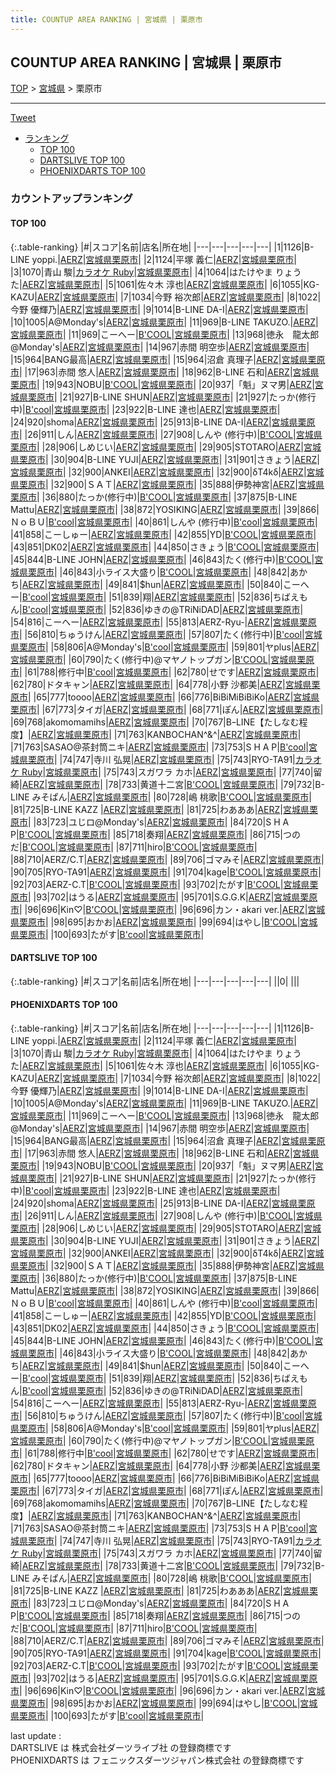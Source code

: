 ```yaml
---
title: COUNTUP AREA RANKING | 宮城県 | 栗原市
---
```

## COUNTUP AREA RANKING | 宮城県 | 栗原市

[TOP](/darts/rank/) > [宮城県](/darts/rank/宮城県/) > 栗原市

___

<a href="https://twitter.com/share?ref_src=twsrc%5Etfw" data-text="COUNTUP AREA RANKING | 宮城県栗原市" class="twitter-share-button" data-hashtags="DARTSLIVE,PHOENIXDARTS,darts,ダーツ" data-show-count="false">Tweet</a>

* [ランキング](#カウントアップランキング)
    * [TOP 100](#top-100)
    * [DARTSLIVE TOP 100](#dartslive-top-100)
    * [PHOENIXDARTS TOP 100](#phoenixdarts-top-100)

### カウントアップランキング

#### TOP 100



{:.table-ranking}
|#|スコア|名前|店名|所在地|
|---|---|---|---|---|
|1|1126|<span class="rank-name-pd">B-LINE yoppi.</span>|<a href="https://vs.phoenixdarts.com/jp/shop/shopDetailInfo/s_7982?s_seq=7982">AERZ</a>|<a href="/darts/rank/宮城県/栗原市">宮城県栗原市</a>|
|2|1124|<span class="rank-name-pd"><span class="pro-icon-pd"></span>平塚 義仁</span>|<a href="https://vs.phoenixdarts.com/jp/shop/shopDetailInfo/s_7982?s_seq=7982">AERZ</a>|<a href="/darts/rank/宮城県/栗原市">宮城県栗原市</a>|
|3|1070|<span class="rank-name-pd"><span class="pro-icon-pd"></span>青山 駿</span>|<a href="https://vs.phoenixdarts.com/jp/shop/shopDetailInfo/s_92678?s_seq=92678">カラオケ Ruby</a>|<a href="/darts/rank/宮城県/栗原市">宮城県栗原市</a>|
|4|1064|<span class="rank-name-pd">はたけやま りょうた</span>|<a href="https://vs.phoenixdarts.com/jp/shop/shopDetailInfo/s_7982?s_seq=7982">AERZ</a>|<a href="/darts/rank/宮城県/栗原市">宮城県栗原市</a>|
|5|1061|<span class="rank-name-pd"><span class="pro-icon-pd"></span>佐々木 淳也</span>|<a href="https://vs.phoenixdarts.com/jp/shop/shopDetailInfo/s_7982?s_seq=7982">AERZ</a>|<a href="/darts/rank/宮城県/栗原市">宮城県栗原市</a>|
|6|1055|<span class="rank-name-pd">KG-KAZU</span>|<a href="https://vs.phoenixdarts.com/jp/shop/shopDetailInfo/s_7982?s_seq=7982">AERZ</a>|<a href="/darts/rank/宮城県/栗原市">宮城県栗原市</a>|
|7|1034|<span class="rank-name-pd"><span class="pro-icon-pd"></span>今野 裕次郎</span>|<a href="https://vs.phoenixdarts.com/jp/shop/shopDetailInfo/s_7982?s_seq=7982">AERZ</a>|<a href="/darts/rank/宮城県/栗原市">宮城県栗原市</a>|
|8|1022|<span class="rank-name-pd"><span class="pro-icon-pd"></span>今野 優輝乃</span>|<a href="https://vs.phoenixdarts.com/jp/shop/shopDetailInfo/s_7982?s_seq=7982">AERZ</a>|<a href="/darts/rank/宮城県/栗原市">宮城県栗原市</a>|
|9|1014|<span class="rank-name-pd">B-LINE  DA-I</span>|<a href="https://vs.phoenixdarts.com/jp/shop/shopDetailInfo/s_7982?s_seq=7982">AERZ</a>|<a href="/darts/rank/宮城県/栗原市">宮城県栗原市</a>|
|10|1005|<span class="rank-name-pd">A@Monday&#x27;s</span>|<a href="https://vs.phoenixdarts.com/jp/shop/shopDetailInfo/s_7982?s_seq=7982">AERZ</a>|<a href="/darts/rank/宮城県/栗原市">宮城県栗原市</a>|
|11|969|<span class="rank-name-pd">B-LINE TAKUZO.</span>|<a href="https://vs.phoenixdarts.com/jp/shop/shopDetailInfo/s_7982?s_seq=7982">AERZ</a>|<a href="/darts/rank/宮城県/栗原市">宮城県栗原市</a>|
|11|969|<span class="rank-name-pd">こーへー</span>|<a href="https://vs.phoenixdarts.com/jp/shop/shopDetailInfo/s_9002?s_seq=9002">B'COOL</a>|<a href="/darts/rank/宮城県/栗原市">宮城県栗原市</a>|
|13|968|<span class="rank-name-pd">徳永　龍太郎@Monday&#x27;s</span>|<a href="https://vs.phoenixdarts.com/jp/shop/shopDetailInfo/s_7982?s_seq=7982">AERZ</a>|<a href="/darts/rank/宮城県/栗原市">宮城県栗原市</a>|
|14|967|<span class="rank-name-pd">赤間 明空歩</span>|<a href="https://vs.phoenixdarts.com/jp/shop/shopDetailInfo/s_7982?s_seq=7982">AERZ</a>|<a href="/darts/rank/宮城県/栗原市">宮城県栗原市</a>|
|15|964|<span class="rank-name-pd">BANG最高</span>|<a href="https://vs.phoenixdarts.com/jp/shop/shopDetailInfo/s_7982?s_seq=7982">AERZ</a>|<a href="/darts/rank/宮城県/栗原市">宮城県栗原市</a>|
|15|964|<span class="rank-name-pd"><span class="pro-icon-pd"></span>沼倉 真理子</span>|<a href="https://vs.phoenixdarts.com/jp/shop/shopDetailInfo/s_7982?s_seq=7982">AERZ</a>|<a href="/darts/rank/宮城県/栗原市">宮城県栗原市</a>|
|17|963|<span class="rank-name-pd"><span class="pro-icon-pd"></span>赤間 悠人</span>|<a href="https://vs.phoenixdarts.com/jp/shop/shopDetailInfo/s_7982?s_seq=7982">AERZ</a>|<a href="/darts/rank/宮城県/栗原市">宮城県栗原市</a>|
|18|962|<span class="rank-name-pd">B-LINE 石和</span>|<a href="https://vs.phoenixdarts.com/jp/shop/shopDetailInfo/s_7982?s_seq=7982">AERZ</a>|<a href="/darts/rank/宮城県/栗原市">宮城県栗原市</a>|
|19|943|<span class="rank-name-pd">NOBU</span>|<a href="https://vs.phoenixdarts.com/jp/shop/shopDetailInfo/s_9002?s_seq=9002">B'COOL</a>|<a href="/darts/rank/宮城県/栗原市">宮城県栗原市</a>|
|20|937|<span class="rank-name-pd">「魁」ヌマ男</span>|<a href="https://vs.phoenixdarts.com/jp/shop/shopDetailInfo/s_7982?s_seq=7982">AERZ</a>|<a href="/darts/rank/宮城県/栗原市">宮城県栗原市</a>|
|21|927|<span class="rank-name-pd">B-LINE SHUN</span>|<a href="https://vs.phoenixdarts.com/jp/shop/shopDetailInfo/s_7982?s_seq=7982">AERZ</a>|<a href="/darts/rank/宮城県/栗原市">宮城県栗原市</a>|
|21|927|<span class="rank-name-pd">たっか(修行中)</span>|<a href="https://vs.phoenixdarts.com/jp/shop/shopDetailInfo/s_9002?s_seq=9002">B'cool</a>|<a href="/darts/rank/宮城県/栗原市">宮城県栗原市</a>|
|23|922|<span class="rank-name-pd">B-LINE   達也</span>|<a href="https://vs.phoenixdarts.com/jp/shop/shopDetailInfo/s_7982?s_seq=7982">AERZ</a>|<a href="/darts/rank/宮城県/栗原市">宮城県栗原市</a>|
|24|920|<span class="rank-name-pd">shoma</span>|<a href="https://vs.phoenixdarts.com/jp/shop/shopDetailInfo/s_7982?s_seq=7982">AERZ</a>|<a href="/darts/rank/宮城県/栗原市">宮城県栗原市</a>|
|25|913|<span class="rank-name-pd">B-LINE DA-I</span>|<a href="https://vs.phoenixdarts.com/jp/shop/shopDetailInfo/s_7982?s_seq=7982">AERZ</a>|<a href="/darts/rank/宮城県/栗原市">宮城県栗原市</a>|
|26|911|<span class="rank-name-pd">しん</span>|<a href="https://vs.phoenixdarts.com/jp/shop/shopDetailInfo/s_7982?s_seq=7982">AERZ</a>|<a href="/darts/rank/宮城県/栗原市">宮城県栗原市</a>|
|27|908|<span class="rank-name-pd">しんや  (修行中)</span>|<a href="https://vs.phoenixdarts.com/jp/shop/shopDetailInfo/s_9002?s_seq=9002">B'COOL</a>|<a href="/darts/rank/宮城県/栗原市">宮城県栗原市</a>|
|28|906|<span class="rank-name-pd">しめじい</span>|<a href="https://vs.phoenixdarts.com/jp/shop/shopDetailInfo/s_7982?s_seq=7982">AERZ</a>|<a href="/darts/rank/宮城県/栗原市">宮城県栗原市</a>|
|29|905|<span class="rank-name-pd">STOTARO</span>|<a href="https://vs.phoenixdarts.com/jp/shop/shopDetailInfo/s_7982?s_seq=7982">AERZ</a>|<a href="/darts/rank/宮城県/栗原市">宮城県栗原市</a>|
|30|904|<span class="rank-name-pd">B-LINE YUJI</span>|<a href="https://vs.phoenixdarts.com/jp/shop/shopDetailInfo/s_7982?s_seq=7982">AERZ</a>|<a href="/darts/rank/宮城県/栗原市">宮城県栗原市</a>|
|31|901|<span class="rank-name-pd">さきょう</span>|<a href="https://vs.phoenixdarts.com/jp/shop/shopDetailInfo/s_7982?s_seq=7982">AERZ</a>|<a href="/darts/rank/宮城県/栗原市">宮城県栗原市</a>|
|32|900|<span class="rank-name-pd">ANKEI</span>|<a href="https://vs.phoenixdarts.com/jp/shop/shopDetailInfo/s_7982?s_seq=7982">AERZ</a>|<a href="/darts/rank/宮城県/栗原市">宮城県栗原市</a>|
|32|900|<span class="rank-name-pd">δT4kδ</span>|<a href="https://vs.phoenixdarts.com/jp/shop/shopDetailInfo/s_7982?s_seq=7982">AERZ</a>|<a href="/darts/rank/宮城県/栗原市">宮城県栗原市</a>|
|32|900|<span class="rank-name-pd">ＳＡＴ</span>|<a href="https://vs.phoenixdarts.com/jp/shop/shopDetailInfo/s_7982?s_seq=7982">AERZ</a>|<a href="/darts/rank/宮城県/栗原市">宮城県栗原市</a>|
|35|888|<span class="rank-name-pd">伊勢神宮</span>|<a href="https://vs.phoenixdarts.com/jp/shop/shopDetailInfo/s_7982?s_seq=7982">AERZ</a>|<a href="/darts/rank/宮城県/栗原市">宮城県栗原市</a>|
|36|880|<span class="rank-name-pd">たっか(修行中)</span>|<a href="https://vs.phoenixdarts.com/jp/shop/shopDetailInfo/s_9002?s_seq=9002">B'COOL</a>|<a href="/darts/rank/宮城県/栗原市">宮城県栗原市</a>|
|37|875|<span class="rank-name-pd">B-LINE Mattu</span>|<a href="https://vs.phoenixdarts.com/jp/shop/shopDetailInfo/s_7982?s_seq=7982">AERZ</a>|<a href="/darts/rank/宮城県/栗原市">宮城県栗原市</a>|
|38|872|<span class="rank-name-pd">YOSIKING</span>|<a href="https://vs.phoenixdarts.com/jp/shop/shopDetailInfo/s_7982?s_seq=7982">AERZ</a>|<a href="/darts/rank/宮城県/栗原市">宮城県栗原市</a>|
|39|866|<span class="rank-name-pd">ＮｏＢＵ</span>|<a href="https://vs.phoenixdarts.com/jp/shop/shopDetailInfo/s_9002?s_seq=9002">B'cool</a>|<a href="/darts/rank/宮城県/栗原市">宮城県栗原市</a>|
|40|861|<span class="rank-name-pd">しんや  (修行中)</span>|<a href="https://vs.phoenixdarts.com/jp/shop/shopDetailInfo/s_9002?s_seq=9002">B'cool</a>|<a href="/darts/rank/宮城県/栗原市">宮城県栗原市</a>|
|41|858|<span class="rank-name-pd">こーしゅー</span>|<a href="https://vs.phoenixdarts.com/jp/shop/shopDetailInfo/s_7982?s_seq=7982">AERZ</a>|<a href="/darts/rank/宮城県/栗原市">宮城県栗原市</a>|
|42|855|<span class="rank-name-pd">YD</span>|<a href="https://vs.phoenixdarts.com/jp/shop/shopDetailInfo/s_9002?s_seq=9002">B'COOL</a>|<a href="/darts/rank/宮城県/栗原市">宮城県栗原市</a>|
|43|851|<span class="rank-name-pd">DK02</span>|<a href="https://vs.phoenixdarts.com/jp/shop/shopDetailInfo/s_7982?s_seq=7982">AERZ</a>|<a href="/darts/rank/宮城県/栗原市">宮城県栗原市</a>|
|44|850|<span class="rank-name-pd">さきょう</span>|<a href="https://vs.phoenixdarts.com/jp/shop/shopDetailInfo/s_9002?s_seq=9002">B'COOL</a>|<a href="/darts/rank/宮城県/栗原市">宮城県栗原市</a>|
|45|844|<span class="rank-name-pd">B-LINE JOHN</span>|<a href="https://vs.phoenixdarts.com/jp/shop/shopDetailInfo/s_7982?s_seq=7982">AERZ</a>|<a href="/darts/rank/宮城県/栗原市">宮城県栗原市</a>|
|46|843|<span class="rank-name-pd">たく(修行中)</span>|<a href="https://vs.phoenixdarts.com/jp/shop/shopDetailInfo/s_9002?s_seq=9002">B'COOL</a>|<a href="/darts/rank/宮城県/栗原市">宮城県栗原市</a>|
|46|843|<span class="rank-name-pd">小ライス大盛り</span>|<a href="https://vs.phoenixdarts.com/jp/shop/shopDetailInfo/s_9002?s_seq=9002">B'COOL</a>|<a href="/darts/rank/宮城県/栗原市">宮城県栗原市</a>|
|48|842|<span class="rank-name-pd">あかち</span>|<a href="https://vs.phoenixdarts.com/jp/shop/shopDetailInfo/s_7982?s_seq=7982">AERZ</a>|<a href="/darts/rank/宮城県/栗原市">宮城県栗原市</a>|
|49|841|<span class="rank-name-pd">$hun</span>|<a href="https://vs.phoenixdarts.com/jp/shop/shopDetailInfo/s_7982?s_seq=7982">AERZ</a>|<a href="/darts/rank/宮城県/栗原市">宮城県栗原市</a>|
|50|840|<span class="rank-name-pd">こーへー</span>|<a href="https://vs.phoenixdarts.com/jp/shop/shopDetailInfo/s_9002?s_seq=9002">B'cool</a>|<a href="/darts/rank/宮城県/栗原市">宮城県栗原市</a>|
|51|839|<span class="rank-name-pd">翔</span>|<a href="https://vs.phoenixdarts.com/jp/shop/shopDetailInfo/s_7982?s_seq=7982">AERZ</a>|<a href="/darts/rank/宮城県/栗原市">宮城県栗原市</a>|
|52|836|<span class="rank-name-pd">ちばえもん</span>|<a href="https://vs.phoenixdarts.com/jp/shop/shopDetailInfo/s_9002?s_seq=9002">B'cool</a>|<a href="/darts/rank/宮城県/栗原市">宮城県栗原市</a>|
|52|836|<span class="rank-name-pd">ゆきの@TRiNiDAD</span>|<a href="https://vs.phoenixdarts.com/jp/shop/shopDetailInfo/s_7982?s_seq=7982">AERZ</a>|<a href="/darts/rank/宮城県/栗原市">宮城県栗原市</a>|
|54|816|<span class="rank-name-pd">こーへー</span>|<a href="https://vs.phoenixdarts.com/jp/shop/shopDetailInfo/s_7982?s_seq=7982">AERZ</a>|<a href="/darts/rank/宮城県/栗原市">宮城県栗原市</a>|
|55|813|<span class="rank-name-pd">AERZ-Ryu-</span>|<a href="https://vs.phoenixdarts.com/jp/shop/shopDetailInfo/s_7982?s_seq=7982">AERZ</a>|<a href="/darts/rank/宮城県/栗原市">宮城県栗原市</a>|
|56|810|<span class="rank-name-pd">ちゅうけん</span>|<a href="https://vs.phoenixdarts.com/jp/shop/shopDetailInfo/s_7982?s_seq=7982">AERZ</a>|<a href="/darts/rank/宮城県/栗原市">宮城県栗原市</a>|
|57|807|<span class="rank-name-pd">たく(修行中)</span>|<a href="https://vs.phoenixdarts.com/jp/shop/shopDetailInfo/s_9002?s_seq=9002">B'cool</a>|<a href="/darts/rank/宮城県/栗原市">宮城県栗原市</a>|
|58|806|<span class="rank-name-pd">A@Monday&#x27;s</span>|<a href="https://vs.phoenixdarts.com/jp/shop/shopDetailInfo/s_9002?s_seq=9002">B'cool</a>|<a href="/darts/rank/宮城県/栗原市">宮城県栗原市</a>|
|59|801|<span class="rank-name-pd">ヤplus</span>|<a href="https://vs.phoenixdarts.com/jp/shop/shopDetailInfo/s_7982?s_seq=7982">AERZ</a>|<a href="/darts/rank/宮城県/栗原市">宮城県栗原市</a>|
|60|790|<span class="rank-name-pd">たく(修行中)@マヤノトップガン</span>|<a href="https://vs.phoenixdarts.com/jp/shop/shopDetailInfo/s_9002?s_seq=9002">B'COOL</a>|<a href="/darts/rank/宮城県/栗原市">宮城県栗原市</a>|
|61|788|<span class="rank-name-pd">修行中</span>|<a href="https://vs.phoenixdarts.com/jp/shop/shopDetailInfo/s_9002?s_seq=9002">B'cool</a>|<a href="/darts/rank/宮城県/栗原市">宮城県栗原市</a>|
|62|780|<span class="rank-name-pd">せです</span>|<a href="https://vs.phoenixdarts.com/jp/shop/shopDetailInfo/s_7982?s_seq=7982">AERZ</a>|<a href="/darts/rank/宮城県/栗原市">宮城県栗原市</a>|
|62|780|<span class="rank-name-pd">ドタキャン</span>|<a href="https://vs.phoenixdarts.com/jp/shop/shopDetailInfo/s_7982?s_seq=7982">AERZ</a>|<a href="/darts/rank/宮城県/栗原市">宮城県栗原市</a>|
|64|778|<span class="rank-name-pd"><span class="pro-icon-pd"></span>小野 沙都美</span>|<a href="https://vs.phoenixdarts.com/jp/shop/shopDetailInfo/s_7982?s_seq=7982">AERZ</a>|<a href="/darts/rank/宮城県/栗原市">宮城県栗原市</a>|
|65|777|<span class="rank-name-pd">toooo</span>|<a href="https://vs.phoenixdarts.com/jp/shop/shopDetailInfo/s_7982?s_seq=7982">AERZ</a>|<a href="/darts/rank/宮城県/栗原市">宮城県栗原市</a>|
|66|776|<span class="rank-name-pd">BiBiMiBiBiKo</span>|<a href="https://vs.phoenixdarts.com/jp/shop/shopDetailInfo/s_7982?s_seq=7982">AERZ</a>|<a href="/darts/rank/宮城県/栗原市">宮城県栗原市</a>|
|67|773|<span class="rank-name-pd">タイガ</span>|<a href="https://vs.phoenixdarts.com/jp/shop/shopDetailInfo/s_7982?s_seq=7982">AERZ</a>|<a href="/darts/rank/宮城県/栗原市">宮城県栗原市</a>|
|68|771|<span class="rank-name-pd">ぽん</span>|<a href="https://vs.phoenixdarts.com/jp/shop/shopDetailInfo/s_7982?s_seq=7982">AERZ</a>|<a href="/darts/rank/宮城県/栗原市">宮城県栗原市</a>|
|69|768|<span class="rank-name-pd">akomomamihs</span>|<a href="https://vs.phoenixdarts.com/jp/shop/shopDetailInfo/s_7982?s_seq=7982">AERZ</a>|<a href="/darts/rank/宮城県/栗原市">宮城県栗原市</a>|
|70|767|<span class="rank-name-pd">BｰLINE【たしなむ程度】</span>|<a href="https://vs.phoenixdarts.com/jp/shop/shopDetailInfo/s_7982?s_seq=7982">AERZ</a>|<a href="/darts/rank/宮城県/栗原市">宮城県栗原市</a>|
|71|763|<span class="rank-name-pd">KANBOCHAN^&amp;^</span>|<a href="https://vs.phoenixdarts.com/jp/shop/shopDetailInfo/s_7982?s_seq=7982">AERZ</a>|<a href="/darts/rank/宮城県/栗原市">宮城県栗原市</a>|
|71|763|<span class="rank-name-pd">SASAO@茶封筒ニキ</span>|<a href="https://vs.phoenixdarts.com/jp/shop/shopDetailInfo/s_7982?s_seq=7982">AERZ</a>|<a href="/darts/rank/宮城県/栗原市">宮城県栗原市</a>|
|73|753|<span class="rank-name-pd">S H A P</span>|<a href="https://vs.phoenixdarts.com/jp/shop/shopDetailInfo/s_9002?s_seq=9002">B'cool</a>|<a href="/darts/rank/宮城県/栗原市">宮城県栗原市</a>|
|74|747|<span class="rank-name-pd">寺川 弘晃</span>|<a href="https://vs.phoenixdarts.com/jp/shop/shopDetailInfo/s_7982?s_seq=7982">AERZ</a>|<a href="/darts/rank/宮城県/栗原市">宮城県栗原市</a>|
|75|743|<span class="rank-name-pd">RYO-TA91</span>|<a href="https://vs.phoenixdarts.com/jp/shop/shopDetailInfo/s_92678?s_seq=92678">カラオケ Ruby</a>|<a href="/darts/rank/宮城県/栗原市">宮城県栗原市</a>|
|75|743|<span class="rank-name-pd">スガワラ カホ</span>|<a href="https://vs.phoenixdarts.com/jp/shop/shopDetailInfo/s_7982?s_seq=7982">AERZ</a>|<a href="/darts/rank/宮城県/栗原市">宮城県栗原市</a>|
|77|740|<span class="rank-name-pd">留綺</span>|<a href="https://vs.phoenixdarts.com/jp/shop/shopDetailInfo/s_7982?s_seq=7982">AERZ</a>|<a href="/darts/rank/宮城県/栗原市">宮城県栗原市</a>|
|78|733|<span class="rank-name-pd">黄道十二宮</span>|<a href="https://vs.phoenixdarts.com/jp/shop/shopDetailInfo/s_9002?s_seq=9002">B'COOL</a>|<a href="/darts/rank/宮城県/栗原市">宮城県栗原市</a>|
|79|732|<span class="rank-name-pd">B-LINE みそぱん</span>|<a href="https://vs.phoenixdarts.com/jp/shop/shopDetailInfo/s_7982?s_seq=7982">AERZ</a>|<a href="/darts/rank/宮城県/栗原市">宮城県栗原市</a>|
|80|728|<span class="rank-name-pd"><span class="pro-icon-pd"></span>嶋 桃歌</span>|<a href="https://vs.phoenixdarts.com/jp/shop/shopDetailInfo/s_9002?s_seq=9002">B'COOL</a>|<a href="/darts/rank/宮城県/栗原市">宮城県栗原市</a>|
|81|725|<span class="rank-name-pd">B-LINE KAZZ </span>|<a href="https://vs.phoenixdarts.com/jp/shop/shopDetailInfo/s_7982?s_seq=7982">AERZ</a>|<a href="/darts/rank/宮城県/栗原市">宮城県栗原市</a>|
|81|725|<span class="rank-name-pd">わあああ</span>|<a href="https://vs.phoenixdarts.com/jp/shop/shopDetailInfo/s_7982?s_seq=7982">AERZ</a>|<a href="/darts/rank/宮城県/栗原市">宮城県栗原市</a>|
|83|723|<span class="rank-name-pd">ユじロ@Monday&#x27;s</span>|<a href="https://vs.phoenixdarts.com/jp/shop/shopDetailInfo/s_7982?s_seq=7982">AERZ</a>|<a href="/darts/rank/宮城県/栗原市">宮城県栗原市</a>|
|84|720|<span class="rank-name-pd">S H A P</span>|<a href="https://vs.phoenixdarts.com/jp/shop/shopDetailInfo/s_9002?s_seq=9002">B'COOL</a>|<a href="/darts/rank/宮城県/栗原市">宮城県栗原市</a>|
|85|718|<span class="rank-name-pd">奏翔</span>|<a href="https://vs.phoenixdarts.com/jp/shop/shopDetailInfo/s_7982?s_seq=7982">AERZ</a>|<a href="/darts/rank/宮城県/栗原市">宮城県栗原市</a>|
|86|715|<span class="rank-name-pd">つのだ</span>|<a href="https://vs.phoenixdarts.com/jp/shop/shopDetailInfo/s_9002?s_seq=9002">B'COOL</a>|<a href="/darts/rank/宮城県/栗原市">宮城県栗原市</a>|
|87|711|<span class="rank-name-pd">hiro</span>|<a href="https://vs.phoenixdarts.com/jp/shop/shopDetailInfo/s_9002?s_seq=9002">B'COOL</a>|<a href="/darts/rank/宮城県/栗原市">宮城県栗原市</a>|
|88|710|<span class="rank-name-pd">AERZ/C.T</span>|<a href="https://vs.phoenixdarts.com/jp/shop/shopDetailInfo/s_7982?s_seq=7982">AERZ</a>|<a href="/darts/rank/宮城県/栗原市">宮城県栗原市</a>|
|89|706|<span class="rank-name-pd">ゴマみそ</span>|<a href="https://vs.phoenixdarts.com/jp/shop/shopDetailInfo/s_7982?s_seq=7982">AERZ</a>|<a href="/darts/rank/宮城県/栗原市">宮城県栗原市</a>|
|90|705|<span class="rank-name-pd">RYO-TA91</span>|<a href="https://vs.phoenixdarts.com/jp/shop/shopDetailInfo/s_7982?s_seq=7982">AERZ</a>|<a href="/darts/rank/宮城県/栗原市">宮城県栗原市</a>|
|91|704|<span class="rank-name-pd">kage</span>|<a href="https://vs.phoenixdarts.com/jp/shop/shopDetailInfo/s_9002?s_seq=9002">B'COOL</a>|<a href="/darts/rank/宮城県/栗原市">宮城県栗原市</a>|
|92|703|<span class="rank-name-pd">AERZ-C.T</span>|<a href="https://vs.phoenixdarts.com/jp/shop/shopDetailInfo/s_9002?s_seq=9002">B'COOL</a>|<a href="/darts/rank/宮城県/栗原市">宮城県栗原市</a>|
|93|702|<span class="rank-name-pd">たがす</span>|<a href="https://vs.phoenixdarts.com/jp/shop/shopDetailInfo/s_9002?s_seq=9002">B'COOL</a>|<a href="/darts/rank/宮城県/栗原市">宮城県栗原市</a>|
|93|702|<span class="rank-name-pd">はうる</span>|<a href="https://vs.phoenixdarts.com/jp/shop/shopDetailInfo/s_7982?s_seq=7982">AERZ</a>|<a href="/darts/rank/宮城県/栗原市">宮城県栗原市</a>|
|95|701|<span class="rank-name-pd">S.G.G.K</span>|<a href="https://vs.phoenixdarts.com/jp/shop/shopDetailInfo/s_7982?s_seq=7982">AERZ</a>|<a href="/darts/rank/宮城県/栗原市">宮城県栗原市</a>|
|96|696|<span class="rank-name-pd">Kin♡</span>|<a href="https://vs.phoenixdarts.com/jp/shop/shopDetailInfo/s_9002?s_seq=9002">B'COOL</a>|<a href="/darts/rank/宮城県/栗原市">宮城県栗原市</a>|
|96|696|<span class="rank-name-pd">カン・akari ver.</span>|<a href="https://vs.phoenixdarts.com/jp/shop/shopDetailInfo/s_7982?s_seq=7982">AERZ</a>|<a href="/darts/rank/宮城県/栗原市">宮城県栗原市</a>|
|98|695|<span class="rank-name-pd">おかお</span>|<a href="https://vs.phoenixdarts.com/jp/shop/shopDetailInfo/s_7982?s_seq=7982">AERZ</a>|<a href="/darts/rank/宮城県/栗原市">宮城県栗原市</a>|
|99|694|<span class="rank-name-pd">はやし</span>|<a href="https://vs.phoenixdarts.com/jp/shop/shopDetailInfo/s_9002?s_seq=9002">B'COOL</a>|<a href="/darts/rank/宮城県/栗原市">宮城県栗原市</a>|
|100|693|<span class="rank-name-pd">たがす</span>|<a href="https://vs.phoenixdarts.com/jp/shop/shopDetailInfo/s_9002?s_seq=9002">B'cool</a>|<a href="/darts/rank/宮城県/栗原市">宮城県栗原市</a>|


#### DARTSLIVE TOP 100



{:.table-ranking}
|#|スコア|名前|店名|所在地|
|---|---|---|---|---|
||0|<span class="rank-name-dl"> </span>|<a href=""></a>|<a href="/darts/rank//"></a>|


#### PHOENIXDARTS TOP 100



{:.table-ranking}
|#|スコア|名前|店名|所在地|
|---|---|---|---|---|
|1|1126|<span class="rank-name-pd">B-LINE yoppi.</span>|<a href="https://vs.phoenixdarts.com/jp/shop/shopDetailInfo/s_7982?s_seq=7982">AERZ</a>|<a href="/darts/rank/宮城県/栗原市">宮城県栗原市</a>|
|2|1124|<span class="rank-name-pd"><span class="pro-icon-pd"></span>平塚 義仁</span>|<a href="https://vs.phoenixdarts.com/jp/shop/shopDetailInfo/s_7982?s_seq=7982">AERZ</a>|<a href="/darts/rank/宮城県/栗原市">宮城県栗原市</a>|
|3|1070|<span class="rank-name-pd"><span class="pro-icon-pd"></span>青山 駿</span>|<a href="https://vs.phoenixdarts.com/jp/shop/shopDetailInfo/s_92678?s_seq=92678">カラオケ Ruby</a>|<a href="/darts/rank/宮城県/栗原市">宮城県栗原市</a>|
|4|1064|<span class="rank-name-pd">はたけやま りょうた</span>|<a href="https://vs.phoenixdarts.com/jp/shop/shopDetailInfo/s_7982?s_seq=7982">AERZ</a>|<a href="/darts/rank/宮城県/栗原市">宮城県栗原市</a>|
|5|1061|<span class="rank-name-pd"><span class="pro-icon-pd"></span>佐々木 淳也</span>|<a href="https://vs.phoenixdarts.com/jp/shop/shopDetailInfo/s_7982?s_seq=7982">AERZ</a>|<a href="/darts/rank/宮城県/栗原市">宮城県栗原市</a>|
|6|1055|<span class="rank-name-pd">KG-KAZU</span>|<a href="https://vs.phoenixdarts.com/jp/shop/shopDetailInfo/s_7982?s_seq=7982">AERZ</a>|<a href="/darts/rank/宮城県/栗原市">宮城県栗原市</a>|
|7|1034|<span class="rank-name-pd"><span class="pro-icon-pd"></span>今野 裕次郎</span>|<a href="https://vs.phoenixdarts.com/jp/shop/shopDetailInfo/s_7982?s_seq=7982">AERZ</a>|<a href="/darts/rank/宮城県/栗原市">宮城県栗原市</a>|
|8|1022|<span class="rank-name-pd"><span class="pro-icon-pd"></span>今野 優輝乃</span>|<a href="https://vs.phoenixdarts.com/jp/shop/shopDetailInfo/s_7982?s_seq=7982">AERZ</a>|<a href="/darts/rank/宮城県/栗原市">宮城県栗原市</a>|
|9|1014|<span class="rank-name-pd">B-LINE  DA-I</span>|<a href="https://vs.phoenixdarts.com/jp/shop/shopDetailInfo/s_7982?s_seq=7982">AERZ</a>|<a href="/darts/rank/宮城県/栗原市">宮城県栗原市</a>|
|10|1005|<span class="rank-name-pd">A@Monday&#x27;s</span>|<a href="https://vs.phoenixdarts.com/jp/shop/shopDetailInfo/s_7982?s_seq=7982">AERZ</a>|<a href="/darts/rank/宮城県/栗原市">宮城県栗原市</a>|
|11|969|<span class="rank-name-pd">B-LINE TAKUZO.</span>|<a href="https://vs.phoenixdarts.com/jp/shop/shopDetailInfo/s_7982?s_seq=7982">AERZ</a>|<a href="/darts/rank/宮城県/栗原市">宮城県栗原市</a>|
|11|969|<span class="rank-name-pd">こーへー</span>|<a href="https://vs.phoenixdarts.com/jp/shop/shopDetailInfo/s_9002?s_seq=9002">B'COOL</a>|<a href="/darts/rank/宮城県/栗原市">宮城県栗原市</a>|
|13|968|<span class="rank-name-pd">徳永　龍太郎@Monday&#x27;s</span>|<a href="https://vs.phoenixdarts.com/jp/shop/shopDetailInfo/s_7982?s_seq=7982">AERZ</a>|<a href="/darts/rank/宮城県/栗原市">宮城県栗原市</a>|
|14|967|<span class="rank-name-pd">赤間 明空歩</span>|<a href="https://vs.phoenixdarts.com/jp/shop/shopDetailInfo/s_7982?s_seq=7982">AERZ</a>|<a href="/darts/rank/宮城県/栗原市">宮城県栗原市</a>|
|15|964|<span class="rank-name-pd">BANG最高</span>|<a href="https://vs.phoenixdarts.com/jp/shop/shopDetailInfo/s_7982?s_seq=7982">AERZ</a>|<a href="/darts/rank/宮城県/栗原市">宮城県栗原市</a>|
|15|964|<span class="rank-name-pd"><span class="pro-icon-pd"></span>沼倉 真理子</span>|<a href="https://vs.phoenixdarts.com/jp/shop/shopDetailInfo/s_7982?s_seq=7982">AERZ</a>|<a href="/darts/rank/宮城県/栗原市">宮城県栗原市</a>|
|17|963|<span class="rank-name-pd"><span class="pro-icon-pd"></span>赤間 悠人</span>|<a href="https://vs.phoenixdarts.com/jp/shop/shopDetailInfo/s_7982?s_seq=7982">AERZ</a>|<a href="/darts/rank/宮城県/栗原市">宮城県栗原市</a>|
|18|962|<span class="rank-name-pd">B-LINE 石和</span>|<a href="https://vs.phoenixdarts.com/jp/shop/shopDetailInfo/s_7982?s_seq=7982">AERZ</a>|<a href="/darts/rank/宮城県/栗原市">宮城県栗原市</a>|
|19|943|<span class="rank-name-pd">NOBU</span>|<a href="https://vs.phoenixdarts.com/jp/shop/shopDetailInfo/s_9002?s_seq=9002">B'COOL</a>|<a href="/darts/rank/宮城県/栗原市">宮城県栗原市</a>|
|20|937|<span class="rank-name-pd">「魁」ヌマ男</span>|<a href="https://vs.phoenixdarts.com/jp/shop/shopDetailInfo/s_7982?s_seq=7982">AERZ</a>|<a href="/darts/rank/宮城県/栗原市">宮城県栗原市</a>|
|21|927|<span class="rank-name-pd">B-LINE SHUN</span>|<a href="https://vs.phoenixdarts.com/jp/shop/shopDetailInfo/s_7982?s_seq=7982">AERZ</a>|<a href="/darts/rank/宮城県/栗原市">宮城県栗原市</a>|
|21|927|<span class="rank-name-pd">たっか(修行中)</span>|<a href="https://vs.phoenixdarts.com/jp/shop/shopDetailInfo/s_9002?s_seq=9002">B'cool</a>|<a href="/darts/rank/宮城県/栗原市">宮城県栗原市</a>|
|23|922|<span class="rank-name-pd">B-LINE   達也</span>|<a href="https://vs.phoenixdarts.com/jp/shop/shopDetailInfo/s_7982?s_seq=7982">AERZ</a>|<a href="/darts/rank/宮城県/栗原市">宮城県栗原市</a>|
|24|920|<span class="rank-name-pd">shoma</span>|<a href="https://vs.phoenixdarts.com/jp/shop/shopDetailInfo/s_7982?s_seq=7982">AERZ</a>|<a href="/darts/rank/宮城県/栗原市">宮城県栗原市</a>|
|25|913|<span class="rank-name-pd">B-LINE DA-I</span>|<a href="https://vs.phoenixdarts.com/jp/shop/shopDetailInfo/s_7982?s_seq=7982">AERZ</a>|<a href="/darts/rank/宮城県/栗原市">宮城県栗原市</a>|
|26|911|<span class="rank-name-pd">しん</span>|<a href="https://vs.phoenixdarts.com/jp/shop/shopDetailInfo/s_7982?s_seq=7982">AERZ</a>|<a href="/darts/rank/宮城県/栗原市">宮城県栗原市</a>|
|27|908|<span class="rank-name-pd">しんや  (修行中)</span>|<a href="https://vs.phoenixdarts.com/jp/shop/shopDetailInfo/s_9002?s_seq=9002">B'COOL</a>|<a href="/darts/rank/宮城県/栗原市">宮城県栗原市</a>|
|28|906|<span class="rank-name-pd">しめじい</span>|<a href="https://vs.phoenixdarts.com/jp/shop/shopDetailInfo/s_7982?s_seq=7982">AERZ</a>|<a href="/darts/rank/宮城県/栗原市">宮城県栗原市</a>|
|29|905|<span class="rank-name-pd">STOTARO</span>|<a href="https://vs.phoenixdarts.com/jp/shop/shopDetailInfo/s_7982?s_seq=7982">AERZ</a>|<a href="/darts/rank/宮城県/栗原市">宮城県栗原市</a>|
|30|904|<span class="rank-name-pd">B-LINE YUJI</span>|<a href="https://vs.phoenixdarts.com/jp/shop/shopDetailInfo/s_7982?s_seq=7982">AERZ</a>|<a href="/darts/rank/宮城県/栗原市">宮城県栗原市</a>|
|31|901|<span class="rank-name-pd">さきょう</span>|<a href="https://vs.phoenixdarts.com/jp/shop/shopDetailInfo/s_7982?s_seq=7982">AERZ</a>|<a href="/darts/rank/宮城県/栗原市">宮城県栗原市</a>|
|32|900|<span class="rank-name-pd">ANKEI</span>|<a href="https://vs.phoenixdarts.com/jp/shop/shopDetailInfo/s_7982?s_seq=7982">AERZ</a>|<a href="/darts/rank/宮城県/栗原市">宮城県栗原市</a>|
|32|900|<span class="rank-name-pd">δT4kδ</span>|<a href="https://vs.phoenixdarts.com/jp/shop/shopDetailInfo/s_7982?s_seq=7982">AERZ</a>|<a href="/darts/rank/宮城県/栗原市">宮城県栗原市</a>|
|32|900|<span class="rank-name-pd">ＳＡＴ</span>|<a href="https://vs.phoenixdarts.com/jp/shop/shopDetailInfo/s_7982?s_seq=7982">AERZ</a>|<a href="/darts/rank/宮城県/栗原市">宮城県栗原市</a>|
|35|888|<span class="rank-name-pd">伊勢神宮</span>|<a href="https://vs.phoenixdarts.com/jp/shop/shopDetailInfo/s_7982?s_seq=7982">AERZ</a>|<a href="/darts/rank/宮城県/栗原市">宮城県栗原市</a>|
|36|880|<span class="rank-name-pd">たっか(修行中)</span>|<a href="https://vs.phoenixdarts.com/jp/shop/shopDetailInfo/s_9002?s_seq=9002">B'COOL</a>|<a href="/darts/rank/宮城県/栗原市">宮城県栗原市</a>|
|37|875|<span class="rank-name-pd">B-LINE Mattu</span>|<a href="https://vs.phoenixdarts.com/jp/shop/shopDetailInfo/s_7982?s_seq=7982">AERZ</a>|<a href="/darts/rank/宮城県/栗原市">宮城県栗原市</a>|
|38|872|<span class="rank-name-pd">YOSIKING</span>|<a href="https://vs.phoenixdarts.com/jp/shop/shopDetailInfo/s_7982?s_seq=7982">AERZ</a>|<a href="/darts/rank/宮城県/栗原市">宮城県栗原市</a>|
|39|866|<span class="rank-name-pd">ＮｏＢＵ</span>|<a href="https://vs.phoenixdarts.com/jp/shop/shopDetailInfo/s_9002?s_seq=9002">B'cool</a>|<a href="/darts/rank/宮城県/栗原市">宮城県栗原市</a>|
|40|861|<span class="rank-name-pd">しんや  (修行中)</span>|<a href="https://vs.phoenixdarts.com/jp/shop/shopDetailInfo/s_9002?s_seq=9002">B'cool</a>|<a href="/darts/rank/宮城県/栗原市">宮城県栗原市</a>|
|41|858|<span class="rank-name-pd">こーしゅー</span>|<a href="https://vs.phoenixdarts.com/jp/shop/shopDetailInfo/s_7982?s_seq=7982">AERZ</a>|<a href="/darts/rank/宮城県/栗原市">宮城県栗原市</a>|
|42|855|<span class="rank-name-pd">YD</span>|<a href="https://vs.phoenixdarts.com/jp/shop/shopDetailInfo/s_9002?s_seq=9002">B'COOL</a>|<a href="/darts/rank/宮城県/栗原市">宮城県栗原市</a>|
|43|851|<span class="rank-name-pd">DK02</span>|<a href="https://vs.phoenixdarts.com/jp/shop/shopDetailInfo/s_7982?s_seq=7982">AERZ</a>|<a href="/darts/rank/宮城県/栗原市">宮城県栗原市</a>|
|44|850|<span class="rank-name-pd">さきょう</span>|<a href="https://vs.phoenixdarts.com/jp/shop/shopDetailInfo/s_9002?s_seq=9002">B'COOL</a>|<a href="/darts/rank/宮城県/栗原市">宮城県栗原市</a>|
|45|844|<span class="rank-name-pd">B-LINE JOHN</span>|<a href="https://vs.phoenixdarts.com/jp/shop/shopDetailInfo/s_7982?s_seq=7982">AERZ</a>|<a href="/darts/rank/宮城県/栗原市">宮城県栗原市</a>|
|46|843|<span class="rank-name-pd">たく(修行中)</span>|<a href="https://vs.phoenixdarts.com/jp/shop/shopDetailInfo/s_9002?s_seq=9002">B'COOL</a>|<a href="/darts/rank/宮城県/栗原市">宮城県栗原市</a>|
|46|843|<span class="rank-name-pd">小ライス大盛り</span>|<a href="https://vs.phoenixdarts.com/jp/shop/shopDetailInfo/s_9002?s_seq=9002">B'COOL</a>|<a href="/darts/rank/宮城県/栗原市">宮城県栗原市</a>|
|48|842|<span class="rank-name-pd">あかち</span>|<a href="https://vs.phoenixdarts.com/jp/shop/shopDetailInfo/s_7982?s_seq=7982">AERZ</a>|<a href="/darts/rank/宮城県/栗原市">宮城県栗原市</a>|
|49|841|<span class="rank-name-pd">$hun</span>|<a href="https://vs.phoenixdarts.com/jp/shop/shopDetailInfo/s_7982?s_seq=7982">AERZ</a>|<a href="/darts/rank/宮城県/栗原市">宮城県栗原市</a>|
|50|840|<span class="rank-name-pd">こーへー</span>|<a href="https://vs.phoenixdarts.com/jp/shop/shopDetailInfo/s_9002?s_seq=9002">B'cool</a>|<a href="/darts/rank/宮城県/栗原市">宮城県栗原市</a>|
|51|839|<span class="rank-name-pd">翔</span>|<a href="https://vs.phoenixdarts.com/jp/shop/shopDetailInfo/s_7982?s_seq=7982">AERZ</a>|<a href="/darts/rank/宮城県/栗原市">宮城県栗原市</a>|
|52|836|<span class="rank-name-pd">ちばえもん</span>|<a href="https://vs.phoenixdarts.com/jp/shop/shopDetailInfo/s_9002?s_seq=9002">B'cool</a>|<a href="/darts/rank/宮城県/栗原市">宮城県栗原市</a>|
|52|836|<span class="rank-name-pd">ゆきの@TRiNiDAD</span>|<a href="https://vs.phoenixdarts.com/jp/shop/shopDetailInfo/s_7982?s_seq=7982">AERZ</a>|<a href="/darts/rank/宮城県/栗原市">宮城県栗原市</a>|
|54|816|<span class="rank-name-pd">こーへー</span>|<a href="https://vs.phoenixdarts.com/jp/shop/shopDetailInfo/s_7982?s_seq=7982">AERZ</a>|<a href="/darts/rank/宮城県/栗原市">宮城県栗原市</a>|
|55|813|<span class="rank-name-pd">AERZ-Ryu-</span>|<a href="https://vs.phoenixdarts.com/jp/shop/shopDetailInfo/s_7982?s_seq=7982">AERZ</a>|<a href="/darts/rank/宮城県/栗原市">宮城県栗原市</a>|
|56|810|<span class="rank-name-pd">ちゅうけん</span>|<a href="https://vs.phoenixdarts.com/jp/shop/shopDetailInfo/s_7982?s_seq=7982">AERZ</a>|<a href="/darts/rank/宮城県/栗原市">宮城県栗原市</a>|
|57|807|<span class="rank-name-pd">たく(修行中)</span>|<a href="https://vs.phoenixdarts.com/jp/shop/shopDetailInfo/s_9002?s_seq=9002">B'cool</a>|<a href="/darts/rank/宮城県/栗原市">宮城県栗原市</a>|
|58|806|<span class="rank-name-pd">A@Monday&#x27;s</span>|<a href="https://vs.phoenixdarts.com/jp/shop/shopDetailInfo/s_9002?s_seq=9002">B'cool</a>|<a href="/darts/rank/宮城県/栗原市">宮城県栗原市</a>|
|59|801|<span class="rank-name-pd">ヤplus</span>|<a href="https://vs.phoenixdarts.com/jp/shop/shopDetailInfo/s_7982?s_seq=7982">AERZ</a>|<a href="/darts/rank/宮城県/栗原市">宮城県栗原市</a>|
|60|790|<span class="rank-name-pd">たく(修行中)@マヤノトップガン</span>|<a href="https://vs.phoenixdarts.com/jp/shop/shopDetailInfo/s_9002?s_seq=9002">B'COOL</a>|<a href="/darts/rank/宮城県/栗原市">宮城県栗原市</a>|
|61|788|<span class="rank-name-pd">修行中</span>|<a href="https://vs.phoenixdarts.com/jp/shop/shopDetailInfo/s_9002?s_seq=9002">B'cool</a>|<a href="/darts/rank/宮城県/栗原市">宮城県栗原市</a>|
|62|780|<span class="rank-name-pd">せです</span>|<a href="https://vs.phoenixdarts.com/jp/shop/shopDetailInfo/s_7982?s_seq=7982">AERZ</a>|<a href="/darts/rank/宮城県/栗原市">宮城県栗原市</a>|
|62|780|<span class="rank-name-pd">ドタキャン</span>|<a href="https://vs.phoenixdarts.com/jp/shop/shopDetailInfo/s_7982?s_seq=7982">AERZ</a>|<a href="/darts/rank/宮城県/栗原市">宮城県栗原市</a>|
|64|778|<span class="rank-name-pd"><span class="pro-icon-pd"></span>小野 沙都美</span>|<a href="https://vs.phoenixdarts.com/jp/shop/shopDetailInfo/s_7982?s_seq=7982">AERZ</a>|<a href="/darts/rank/宮城県/栗原市">宮城県栗原市</a>|
|65|777|<span class="rank-name-pd">toooo</span>|<a href="https://vs.phoenixdarts.com/jp/shop/shopDetailInfo/s_7982?s_seq=7982">AERZ</a>|<a href="/darts/rank/宮城県/栗原市">宮城県栗原市</a>|
|66|776|<span class="rank-name-pd">BiBiMiBiBiKo</span>|<a href="https://vs.phoenixdarts.com/jp/shop/shopDetailInfo/s_7982?s_seq=7982">AERZ</a>|<a href="/darts/rank/宮城県/栗原市">宮城県栗原市</a>|
|67|773|<span class="rank-name-pd">タイガ</span>|<a href="https://vs.phoenixdarts.com/jp/shop/shopDetailInfo/s_7982?s_seq=7982">AERZ</a>|<a href="/darts/rank/宮城県/栗原市">宮城県栗原市</a>|
|68|771|<span class="rank-name-pd">ぽん</span>|<a href="https://vs.phoenixdarts.com/jp/shop/shopDetailInfo/s_7982?s_seq=7982">AERZ</a>|<a href="/darts/rank/宮城県/栗原市">宮城県栗原市</a>|
|69|768|<span class="rank-name-pd">akomomamihs</span>|<a href="https://vs.phoenixdarts.com/jp/shop/shopDetailInfo/s_7982?s_seq=7982">AERZ</a>|<a href="/darts/rank/宮城県/栗原市">宮城県栗原市</a>|
|70|767|<span class="rank-name-pd">BｰLINE【たしなむ程度】</span>|<a href="https://vs.phoenixdarts.com/jp/shop/shopDetailInfo/s_7982?s_seq=7982">AERZ</a>|<a href="/darts/rank/宮城県/栗原市">宮城県栗原市</a>|
|71|763|<span class="rank-name-pd">KANBOCHAN^&amp;^</span>|<a href="https://vs.phoenixdarts.com/jp/shop/shopDetailInfo/s_7982?s_seq=7982">AERZ</a>|<a href="/darts/rank/宮城県/栗原市">宮城県栗原市</a>|
|71|763|<span class="rank-name-pd">SASAO@茶封筒ニキ</span>|<a href="https://vs.phoenixdarts.com/jp/shop/shopDetailInfo/s_7982?s_seq=7982">AERZ</a>|<a href="/darts/rank/宮城県/栗原市">宮城県栗原市</a>|
|73|753|<span class="rank-name-pd">S H A P</span>|<a href="https://vs.phoenixdarts.com/jp/shop/shopDetailInfo/s_9002?s_seq=9002">B'cool</a>|<a href="/darts/rank/宮城県/栗原市">宮城県栗原市</a>|
|74|747|<span class="rank-name-pd">寺川 弘晃</span>|<a href="https://vs.phoenixdarts.com/jp/shop/shopDetailInfo/s_7982?s_seq=7982">AERZ</a>|<a href="/darts/rank/宮城県/栗原市">宮城県栗原市</a>|
|75|743|<span class="rank-name-pd">RYO-TA91</span>|<a href="https://vs.phoenixdarts.com/jp/shop/shopDetailInfo/s_92678?s_seq=92678">カラオケ Ruby</a>|<a href="/darts/rank/宮城県/栗原市">宮城県栗原市</a>|
|75|743|<span class="rank-name-pd">スガワラ カホ</span>|<a href="https://vs.phoenixdarts.com/jp/shop/shopDetailInfo/s_7982?s_seq=7982">AERZ</a>|<a href="/darts/rank/宮城県/栗原市">宮城県栗原市</a>|
|77|740|<span class="rank-name-pd">留綺</span>|<a href="https://vs.phoenixdarts.com/jp/shop/shopDetailInfo/s_7982?s_seq=7982">AERZ</a>|<a href="/darts/rank/宮城県/栗原市">宮城県栗原市</a>|
|78|733|<span class="rank-name-pd">黄道十二宮</span>|<a href="https://vs.phoenixdarts.com/jp/shop/shopDetailInfo/s_9002?s_seq=9002">B'COOL</a>|<a href="/darts/rank/宮城県/栗原市">宮城県栗原市</a>|
|79|732|<span class="rank-name-pd">B-LINE みそぱん</span>|<a href="https://vs.phoenixdarts.com/jp/shop/shopDetailInfo/s_7982?s_seq=7982">AERZ</a>|<a href="/darts/rank/宮城県/栗原市">宮城県栗原市</a>|
|80|728|<span class="rank-name-pd"><span class="pro-icon-pd"></span>嶋 桃歌</span>|<a href="https://vs.phoenixdarts.com/jp/shop/shopDetailInfo/s_9002?s_seq=9002">B'COOL</a>|<a href="/darts/rank/宮城県/栗原市">宮城県栗原市</a>|
|81|725|<span class="rank-name-pd">B-LINE KAZZ </span>|<a href="https://vs.phoenixdarts.com/jp/shop/shopDetailInfo/s_7982?s_seq=7982">AERZ</a>|<a href="/darts/rank/宮城県/栗原市">宮城県栗原市</a>|
|81|725|<span class="rank-name-pd">わあああ</span>|<a href="https://vs.phoenixdarts.com/jp/shop/shopDetailInfo/s_7982?s_seq=7982">AERZ</a>|<a href="/darts/rank/宮城県/栗原市">宮城県栗原市</a>|
|83|723|<span class="rank-name-pd">ユじロ@Monday&#x27;s</span>|<a href="https://vs.phoenixdarts.com/jp/shop/shopDetailInfo/s_7982?s_seq=7982">AERZ</a>|<a href="/darts/rank/宮城県/栗原市">宮城県栗原市</a>|
|84|720|<span class="rank-name-pd">S H A P</span>|<a href="https://vs.phoenixdarts.com/jp/shop/shopDetailInfo/s_9002?s_seq=9002">B'COOL</a>|<a href="/darts/rank/宮城県/栗原市">宮城県栗原市</a>|
|85|718|<span class="rank-name-pd">奏翔</span>|<a href="https://vs.phoenixdarts.com/jp/shop/shopDetailInfo/s_7982?s_seq=7982">AERZ</a>|<a href="/darts/rank/宮城県/栗原市">宮城県栗原市</a>|
|86|715|<span class="rank-name-pd">つのだ</span>|<a href="https://vs.phoenixdarts.com/jp/shop/shopDetailInfo/s_9002?s_seq=9002">B'COOL</a>|<a href="/darts/rank/宮城県/栗原市">宮城県栗原市</a>|
|87|711|<span class="rank-name-pd">hiro</span>|<a href="https://vs.phoenixdarts.com/jp/shop/shopDetailInfo/s_9002?s_seq=9002">B'COOL</a>|<a href="/darts/rank/宮城県/栗原市">宮城県栗原市</a>|
|88|710|<span class="rank-name-pd">AERZ/C.T</span>|<a href="https://vs.phoenixdarts.com/jp/shop/shopDetailInfo/s_7982?s_seq=7982">AERZ</a>|<a href="/darts/rank/宮城県/栗原市">宮城県栗原市</a>|
|89|706|<span class="rank-name-pd">ゴマみそ</span>|<a href="https://vs.phoenixdarts.com/jp/shop/shopDetailInfo/s_7982?s_seq=7982">AERZ</a>|<a href="/darts/rank/宮城県/栗原市">宮城県栗原市</a>|
|90|705|<span class="rank-name-pd">RYO-TA91</span>|<a href="https://vs.phoenixdarts.com/jp/shop/shopDetailInfo/s_7982?s_seq=7982">AERZ</a>|<a href="/darts/rank/宮城県/栗原市">宮城県栗原市</a>|
|91|704|<span class="rank-name-pd">kage</span>|<a href="https://vs.phoenixdarts.com/jp/shop/shopDetailInfo/s_9002?s_seq=9002">B'COOL</a>|<a href="/darts/rank/宮城県/栗原市">宮城県栗原市</a>|
|92|703|<span class="rank-name-pd">AERZ-C.T</span>|<a href="https://vs.phoenixdarts.com/jp/shop/shopDetailInfo/s_9002?s_seq=9002">B'COOL</a>|<a href="/darts/rank/宮城県/栗原市">宮城県栗原市</a>|
|93|702|<span class="rank-name-pd">たがす</span>|<a href="https://vs.phoenixdarts.com/jp/shop/shopDetailInfo/s_9002?s_seq=9002">B'COOL</a>|<a href="/darts/rank/宮城県/栗原市">宮城県栗原市</a>|
|93|702|<span class="rank-name-pd">はうる</span>|<a href="https://vs.phoenixdarts.com/jp/shop/shopDetailInfo/s_7982?s_seq=7982">AERZ</a>|<a href="/darts/rank/宮城県/栗原市">宮城県栗原市</a>|
|95|701|<span class="rank-name-pd">S.G.G.K</span>|<a href="https://vs.phoenixdarts.com/jp/shop/shopDetailInfo/s_7982?s_seq=7982">AERZ</a>|<a href="/darts/rank/宮城県/栗原市">宮城県栗原市</a>|
|96|696|<span class="rank-name-pd">Kin♡</span>|<a href="https://vs.phoenixdarts.com/jp/shop/shopDetailInfo/s_9002?s_seq=9002">B'COOL</a>|<a href="/darts/rank/宮城県/栗原市">宮城県栗原市</a>|
|96|696|<span class="rank-name-pd">カン・akari ver.</span>|<a href="https://vs.phoenixdarts.com/jp/shop/shopDetailInfo/s_7982?s_seq=7982">AERZ</a>|<a href="/darts/rank/宮城県/栗原市">宮城県栗原市</a>|
|98|695|<span class="rank-name-pd">おかお</span>|<a href="https://vs.phoenixdarts.com/jp/shop/shopDetailInfo/s_7982?s_seq=7982">AERZ</a>|<a href="/darts/rank/宮城県/栗原市">宮城県栗原市</a>|
|99|694|<span class="rank-name-pd">はやし</span>|<a href="https://vs.phoenixdarts.com/jp/shop/shopDetailInfo/s_9002?s_seq=9002">B'COOL</a>|<a href="/darts/rank/宮城県/栗原市">宮城県栗原市</a>|
|100|693|<span class="rank-name-pd">たがす</span>|<a href="https://vs.phoenixdarts.com/jp/shop/shopDetailInfo/s_9002?s_seq=9002">B'cool</a>|<a href="/darts/rank/宮城県/栗原市">宮城県栗原市</a>|


<div class="footer border-top border-gray-light mt-5 pt-3 text-right text-gray">
    last update : <span style="font-weight: italic" id="foot_last_modified"></span><br />
    DARTSLIVE は 株式会社ダーツライブ社 の登録商標です<br />
    PHOENIXDARTS は フェニックスダーツジャパン株式会社 の登録商標です<br />
</div>

<script src="https://cdnjs.cloudflare.com/ajax/libs/jquery.tablesorter/2.31.3/js/jquery.tablesorter.min.js" integrity="sha512-qzgd5cYSZcosqpzpn7zF2ZId8f/8CHmFKZ8j7mU4OUXTNRd5g+ZHBPsgKEwoqxCtdQvExE5LprwwPAgoicguNg==" crossorigin="anonymous" referrerpolicy="no-referrer"></script>
<link rel="stylesheet" href="https://cdnjs.cloudflare.com/ajax/libs/jquery.tablesorter/2.31.3/css/theme.default.min.css" integrity="sha512-wghhOJkjQX0Lh3NSWvNKeZ0ZpNn+SPVXX1Qyc9OCaogADktxrBiBdKGDoqVUOyhStvMBmJQ8ZdMHiR3wuEq8+w==" crossorigin="anonymous" referrerpolicy="no-referrer" />
<script>
$(function() {
    $(".table-ranking").tablesorter({sortList:[[0, 0]]});
    $("#foot_last_modified").text(formatDate(new Date(document.lastModified), 'yyyy-MM-dd HH:mm:ss'));
});
</script>

<script async src="https://platform.twitter.com/widgets.js" charset="utf-8"></script>